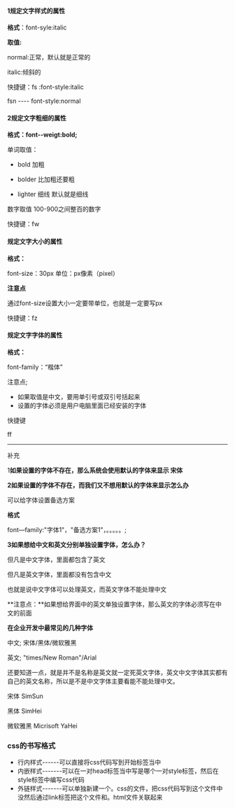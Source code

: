 #### 1规定文字样式的属性

**格式**：font-syle:italic

**取值:**

normal:正常，默认就是正常的

italic:倾斜的

快捷键：fs :font-style:italic

fsn  ----   font-style:normal

#### 2规定文字粗细的属性

**格式：font--weigt:bold;**

单词取值：

* bold  加粗

* bolder   比加粗还要粗

* lighter   细线   默认就是细线

数字取值  100-900之间整百的数字

快捷键：fw

#### 规定文字大小的属性

**格式：**

font-size：30px  单位：px像素（pixel）

**注意点**

通过font-size设置大小一定要带单位，也就是一定要写px

快捷键：fz

#### 规定文字字体的属性

**格式：**

font-family：“楷体”

注意点;

* 如果取值是中文，要用单引号或双引号括起来
* 设置的字体必须是用户电脑里面已经安装的字体

快捷键

ff

---

补充

1**如果设置的字体不存在，那么系统会使用默认的字体来显示 宋体**

**2如果设置的字体不存在，而我们又不想用默认的字体来显示怎么办**

可以给字体设置备选方案

**格式**

font—family:"字体1"，"备选方案1"，。。。。。;

**3如果想给中文和英文分别单独设置字体，怎么办？**

但凡是中文字体，里面都包含了英文

但凡是英文字体，里面都没有包含中文

也就是说中文字体可以处理英文，而英文字体不能处理中文

**注意点：**如果想给界面中的英文单独设置字体，那么英文的字体必须写在中文的前面

**在企业开发中最常见的几种字体**

中文;  宋体/黑体/微软雅黑

英文; "times/New Roman"/Arial

还要知道一点，就是并不是名称是英文就一定死英文字体，英文中文字体其实都有自己的英文名称，所以是不是中文字体主要看能不能处理中文。

宋体   SimSun

黑体   SimHei

微软雅黑 Micrisoft YaHei

### css的书写格式

* 行内样式------可以直接将css代码写到开始标签当中
* 内嵌样式-------可以在一对head标签当中写是哪个一对style标签，然后在style标签中编写css代码
* 外链样式-------可以单独新建一个。css的文件，把css代码写到这个文件中没然后通过link标签把这个文件和。html文件关联起来



